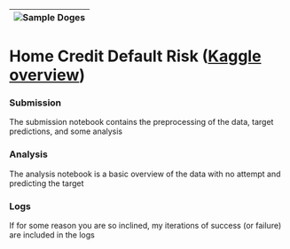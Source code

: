 | <img src="photos/doges.png" alt="Sample Doges" style="float:left;"/> | 
|:--:| 

# Home Credit Default Risk ([Kaggle overview](https://www.kaggle.com/c/shelter-animal-outcomes))

### Submission

The submission notebook contains the preprocessing of the data, target predictions, and some analysis

### Analysis

The analysis notebook is a basic overview of the data with no attempt and predicting the target

### Logs

If for some reason you are so inclined, my iterations of success (or failure) are included in the logs

